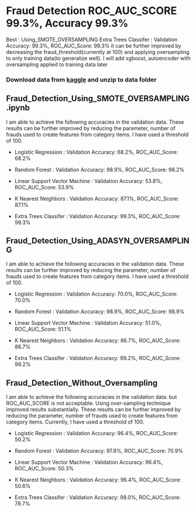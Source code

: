 # Fraud Detection ROC_AUC_SCORE 99.3%, Accuracy 99.3%
Best : Using_SMOTE_OVERSAMPLING Extra Trees Classifer :  Validation Accuracy: 99.3%, ROC_AUC_Score: 99.3%
        it can be further improved by decreasing the fraud_threshold(currently at 100) and applying oversampling 
        to only training data(to generalize well). I will add xgboost, autoencoder with oversampling applied to training data later
        
### Download data from [kaggle](https://www.kaggle.com/c/ieee-fraud-detection/data) and unzip to data folder

## Fraud_Detection_Using_SMOTE_OVERSAMPLING.ipynb

I am able to achieve the following accuracies in the validation data. These results can be further improved by reducing the 
parameter, number of frauds used to create features from category items. I have used a threshold of 100.

* Logistic Regression : 
        Validation Accuracy: 68.2%, ROC_AUC_Score: 68.2%
                
* Random Forest : 
        Validation Accuracy: 98.9%, ROC_AUC_Score: 98.2%
                
* Linear Support Vector Machine : 
        Validation Accuracy: 53.8%, ROC_AUC_Score: 53.9%
                
* K Nearest Neighbors : 
        Validation Accuracy: 87.1%, ROC_AUC_Score: 87.1%
                
* Extra Trees Classifer : 
        Validation Accuracy: 99.3%, ROC_AUC_Score: 99.3%
        
## Fraud_Detection_Using_ADASYN_OVERSAMPLING

I am able to achieve the following accuracies in the validation data. These results can be further improved by reducing the 
parameter, number of frauds used to create features from category items. I have used a threshold of 100.

* Logistic Regression : 
        Validation Accuracy: 70.0%, ROC_AUC_Score: 70.0%
                
* Random Forest : 
        Validation Accuracy: 98.9%, ROC_AUC_Score: 98.9%
                
* Linear Support Vector Machine : 
        Validation Accuracy: 51.0%, ROC_AUC_Score: 51.1%
                
* K Nearest Neighbors : 
        Validation Accuracy: 86.7%, ROC_AUC_Score: 86.7%
                
* Extra Trees Classifer : 
        Validation Accuracy: 99.2%, ROC_AUC_Score: 99.2%
        
 ## Fraud_Detection_Without_Oversampling

I am able to achieve the following accuracies in the validation data. but ROC_AUC_SCORE is not acceptable. 
Using over-sampling technique improved results substantially. These results can be further improved by reducing the 
parameter, number of frauds used to create features from category items. Currently, I have used a threshold of 100.

* Logistic Regression : 
        Validation Accuracy: 96.4%, ROC_AUC_Score: 50.2%
                
* Random Forest : 
        Validation Accuracy: 97.8%, ROC_AUC_Score: 70.9%
                
* Linear Support Vector Machine : 
        Validation Accuracy: 96.4%, ROC_AUC_Score: 50.3%
                
* K Nearest Neighbors : 
        Validation Accuracy: 96.4%, ROC_AUC_Score: 50.6%
                
* Extra Trees Classifer : 
        Validation Accuracy: 98.0%, ROC_AUC_Score: 78.7%


